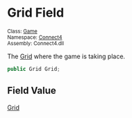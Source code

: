 # Grid Field

<sub>Class: [Game](../Game.md)  
Namespace: [Connect4](../../Connect4.md)  
Assembly: Connect4.dll</sub>

The [Grid](../../Grid/Grid.md) where the game is taking place.

```cs
public Grid Grid;
```

## Field Value
[Grid](../../Grid/Grid.md)